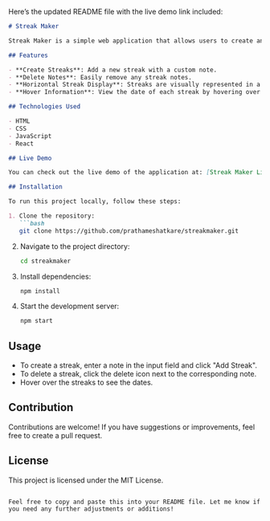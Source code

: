 Here’s the updated README file with the live demo link included:

```markdown
# Streak Maker

Streak Maker is a simple web application that allows users to create and manage their streaks, visually represented in a horizontal streak format similar to GitHub. Users can add text notes for their activities, delete them, and view their streaks with the corresponding dates on hover.

## Features

- **Create Streaks**: Add a new streak with a custom note.
- **Delete Notes**: Easily remove any streak notes.
- **Horizontal Streak Display**: Streaks are visually represented in a horizontal layout.
- **Hover Information**: View the date of each streak by hovering over the streak.

## Technologies Used

- HTML
- CSS
- JavaScript
- React

## Live Demo

You can check out the live demo of the application at: [Streak Maker Live Demo](https://prathameshatkare.github.io/streakmaker/)

## Installation

To run this project locally, follow these steps:

1. Clone the repository:
   ```bash
   git clone https://github.com/prathameshatkare/streakmaker.git
   ```
2. Navigate to the project directory:
   ```bash
   cd streakmaker
   ```
3. Install dependencies:
   ```bash
   npm install
   ```
4. Start the development server:
   ```bash
   npm start
   ```

## Usage

- To create a streak, enter a note in the input field and click "Add Streak".
- To delete a streak, click the delete icon next to the corresponding note.
- Hover over the streaks to see the dates.

## Contribution

Contributions are welcome! If you have suggestions or improvements, feel free to create a pull request.

## License

This project is licensed under the MIT License.
```

Feel free to copy and paste this into your README file. Let me know if you need any further adjustments or additions!
